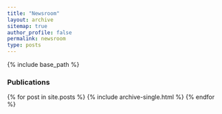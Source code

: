 ```yaml
---
title: "Newsroom"
layout: archive
sitemap: true
author_profile: false
permalink: newsroom
type: posts
---
```

{% include base_path %}
<!-- {% include base_path %}

<h3 class="archive__subtitle">{{ site.data.ui-text[site.locale].recent_posts }}</h3>

{% for post in posts %}
  {% include archive-single.html %}
  {{ post.title }}
{% endfor %}

-->

<!-- {% include paginator.html %} -->



<h3 class="archive__subtitle">Publications</h3>



{% for post in site.posts %}
{% include archive-single.html %}
{% endfor %}
